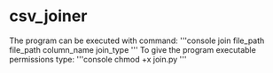 # csv_joiner
The program can be executed with command:
'''console
join file_path file_path column_name join_type
'''
To give the program executable permissions type:
'''console
chmod +x join.py
'''
